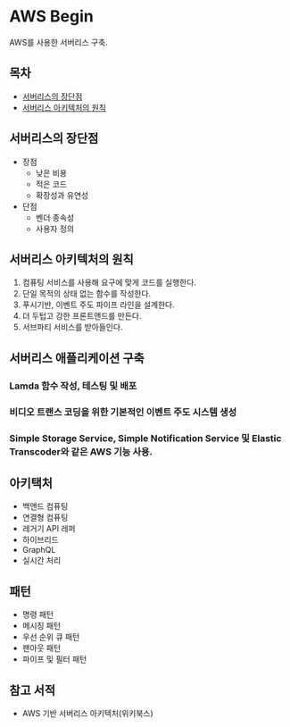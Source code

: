 # AWS Begin
AWS를 사용한 서버리스 구축.

## 목차
- [서버리스의 장단점](#서버리스의-장단점)
- [서버리스 아키텍처의 원칙](#서버리스-아키텍처의-원칙)

## 서버리스의 장단점
- 장점
  - 낮은 비용
  - 적은 코드
  - 확장성과 유연성
- 단점
  - 벤더 종속성
  - 사용자 정의

## 서버리스 아키텍처의 원칙
1. 컴퓨팅 서비스를 사용해 요구에 맞게 코드를 실행한다.
2. 단일 목적의 상태 없는 함수를 작성한다.
3. 푸시기반, 이벤트 주도 파이프 라인을 설계한다.
4. 더 두텁고 강한 프론트앤드를 만든다.
5. 서브파티 서비스를 받아들인다.

## 서버리스 애플리케이션 구축
### Lamda 함수 작성, 테스팅 및 배포
### 비디오 트랜스 코딩을 위한 기본적인 이벤트 주도 시스템 생성
### Simple Storage Service, Simple Notification Service 및 Elastic Transcoder와 같은 AWS 기능 사용.

## 아키택처
- 백앤드 컴퓨팅
- 연결형 컴퓨팅
- 레거기 API 레퍼
- 하이브리드
- GraphQL
- 실시간 처리

## 패턴
- 명령 패턴
- 메시징 패턴
- 우선 순위 큐 패턴
- 팬아웃 패턴
- 파이프 및 필터 패턴

## 참고 서적
- AWS 기반 서버리스 아키텍처(위키북스)
